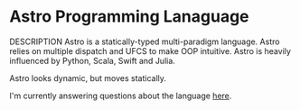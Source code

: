 # Astro Programming Lanaguage
DESCRIPTION
Astro is a statically-typed multi-paradigm language. 
Astro relies on multiple dispatch and UFCS to make OOP intuitive. 
Astro is heavily influenced by Python, Scala, Swift and Julia.

Astro looks dynamic, but moves statically.

I'm currently answering questions about the language [here](http://www.nairaland.com/3557200/astro-programming-language-0.2-made).
